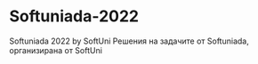 # Softuniada-2022
Softuniada 2022 by SoftUni
Решения на задачите от Softuniada, организирана от SoftUni
